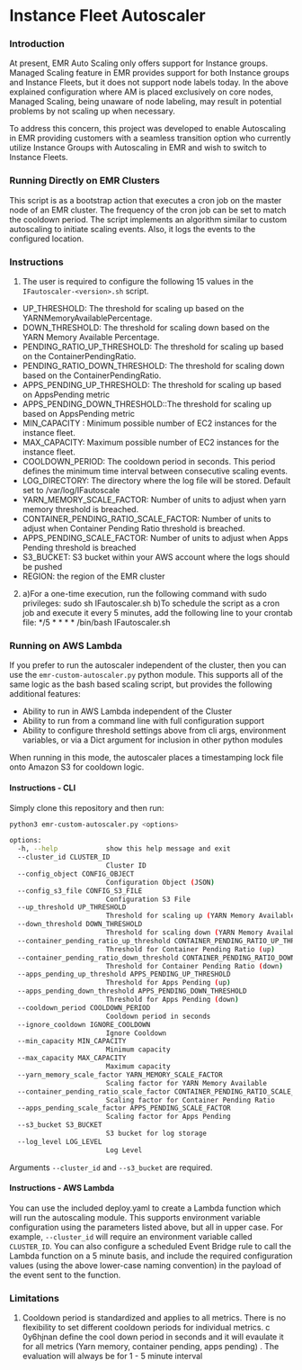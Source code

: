 # Instance Fleet Autoscaler

### Introduction
At present, EMR Auto Scaling only offers support for Instance groups. Managed Scaling feature in EMR provides support 
for both Instance groups and Instance Fleets, but it does not support node labels today. In the above explained 
configuration where AM is placed exclusively on core nodes, Managed Scaling, being unaware of node labeling, may result 
in potential problems by not scaling up when necessary.

To address this concern, this project was developed to enable Autoscaling in EMR providing customers with a seamless 
transition option who currently utilize Instance Groups with Autoscaling in EMR and wish to switch to Instance Fleets.

### Running Directly on EMR Clusters
This script is as a bootstrap action that executes a cron job on the master node of an EMR cluster. The frequency of 
the cron job can be set to match the cooldown period. The script implements an algorithm similar to custom autoscaling 
to initiate scaling events. Also, it logs the events to the configured location.

### Instructions
1. The user is required to configure the following 15 values in the `IFautoscaler-<version>.sh` script.
* UP_THRESHOLD: The threshold for scaling up based on the YARNMemoryAvailablePercentage.
* DOWN_THRESHOLD: The threshold for scaling down based on the YARN Memory Available Percentage.
* PENDING_RATIO_UP_THRESHOLD: The threshold for scaling up based on the ContainerPendingRatio.
* PENDING_RATIO_DOWN_THRESHOLD: The threshold for scaling down based on the ContainerPendingRatio.
* APPS_PENDING_UP_THRESHOLD: The threshold for scaling up based on AppsPending metric
* APPS_PENDING_DOWN_THRESHOLD::The threshold for scaling up based on AppsPending metric
* MIN_CAPACITY : Minimum possible number of EC2 instances for the instance fleet.
* MAX_CAPACITY: Maximum possible number of EC2 instances for the instance fleet.
* COOLDOWN_PERIOD: The cooldown period in seconds. This period defines the minimum time interval between consecutive scaling events.
* LOG_DIRECTORY: The directory where the log file will be stored. Default set to /var/log/IFautoscale
* YARN_MEMORY_SCALE_FACTOR: Number of units to adjust when yarn memory threshold is breached.
* CONTAINER_PENDING_RATIO_SCALE_FACTOR: Number of units to adjust when Container Pending Ratio threshold is breached.
* APPS_PENDING_SCALE_FACTOR: Number of units to adjust when Apps Pending threshold is breached
* S3_BUCKET: S3 bucket within your AWS account where the logs should be pushed
* REGION: the region of the EMR cluster
2. a)For a one-time execution, run the following command with sudo privileges:
sudo sh IFautoscaler.sh
b)To schedule the script as a cron job and execute it every 5 minutes, add the following line to your crontab file:
   */5 * * * * /bin/bash IFautoscaler.sh

### Running on AWS Lambda
If you prefer to run the autoscaler independent of the cluster, then you can use the `emr-custom-autoscaler.py` python 
module. This supports all of the same logic as the bash based scaling script, but provides the following additional features:
* Ability to run in AWS Lambda independent of the Cluster
* Ability to run from a command line with full configuration support
* Ability to configure threshold settings above from cli args, environment variables, or via a Dict argument for inclusion in other python modules

When running in this mode, the autoscaler places a timestamping lock file onto Amazon S3 for cooldown logic.

#### Instructions - CLI

Simply clone this repository and then run:
```bash
python3 emr-custom-autoscaler.py <options>

options:
  -h, --help            show this help message and exit
  --cluster_id CLUSTER_ID 
                        Cluster ID
  --config_object CONFIG_OBJECT
                        Configuration Object (JSON)
  --config_s3_file CONFIG_S3_FILE
                        Configuration S3 File
  --up_threshold UP_THRESHOLD
                        Threshold for scaling up (YARN Memory Available Percentage)
  --down_threshold DOWN_THRESHOLD
                        Threshold for scaling down (YARN Memory Available Percentage)
  --container_pending_ratio_up_threshold CONTAINER_PENDING_RATIO_UP_THRESHOLD
                        Threshold for Container Pending Ratio (up)
  --container_pending_ratio_down_threshold CONTAINER_PENDING_RATIO_DOWN_THRESHOLD
                        Threshold for Container Pending Ratio (down)
  --apps_pending_up_threshold APPS_PENDING_UP_THRESHOLD
                        Threshold for Apps Pending (up)
  --apps_pending_down_threshold APPS_PENDING_DOWN_THRESHOLD
                        Threshold for Apps Pending (down)
  --cooldown_period COOLDOWN_PERIOD
                        Cooldown period in seconds
  --ignore_cooldown IGNORE_COOLDOWN
                        Ignore Cooldown
  --min_capacity MIN_CAPACITY
                        Minimum capacity
  --max_capacity MAX_CAPACITY
                        Maximum capacity
  --yarn_memory_scale_factor YARN_MEMORY_SCALE_FACTOR
                        Scaling factor for YARN Memory Available
  --container_pending_ratio_scale_factor CONTAINER_PENDING_RATIO_SCALE_FACTOR
                        Scaling factor for Container Pending Ratio
  --apps_pending_scale_factor APPS_PENDING_SCALE_FACTOR
                        Scaling factor for Apps Pending
  --s3_bucket S3_BUCKET
                        S3 bucket for log storage
  --log_level LOG_LEVEL
                        Log Level

```

Arguments `--cluster_id` and `--s3_bucket` are required.

#### Instructions - AWS Lambda

You can use the included deploy.yaml to create a Lambda function which will run the autoscaling module. This supports
environment variable configuration using the parameters listed above, but all in upper case. For example, `--cluster_id`
will require an environment variable called `CLUSTER_ID`. You can also configure a scheduled Event Bridge rule to call 
the Lambda function on a 5 minute basis, and include the required configuration values (using the above lower-case 
naming convention) in the payload of the event sent to the function.

### Limitations
1) Cooldown period is standardized and applies to all metrics. There is no flexibility to set different cooldown periods 
for individual metrics.  c  0y6hjnan define the cool down period in seconds and it will evaulate it for all metrics (Yarn 
memory, container pending, apps pending) . The evaluation will always be for 1 - 5 minute interval

